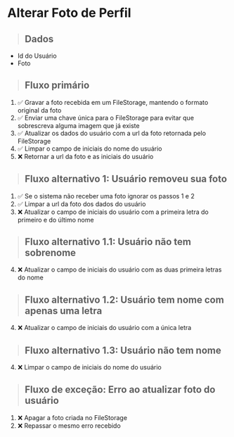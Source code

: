 # Alterar Foto de Perfil

> ## Dados
* Id do Usuário
* Foto

> ## Fluxo primário
1. ✅ Gravar a foto recebida em um FileStorage, mantendo o formato original da foto
2. ✅ Enviar uma chave única para o FileStorage para evitar que sobrescreva alguma imagem que já existe
3. ✅ Atualizar os dados do usuário com a url da foto retornada pelo FileStorage
4. ✅ Limpar o campo de iniciais do nome do usuário
5. ❌ Retornar a url da foto e as iniciais do usuário

> ## Fluxo alternativo 1: Usuário removeu sua foto
1. ✅ Se o sistema não receber uma foto ignorar os passos 1 e 2
3. ✅ Limpar a url da foto dos dados do usuário
4. ❌ Atualizar o campo de iniciais do usuário com a primeira letra do primeiro e do último nome

> ## Fluxo alternativo 1.1: Usuário não tem sobrenome
4. ❌ Atualizar o campo de iniciais do usuário com as duas primeira letras do nome

> ## Fluxo alternativo 1.2: Usuário tem nome com apenas uma letra
4. ❌ Atualizar o campo de iniciais do usuário com a única letra

> ## Fluxo alternativo 1.3: Usuário não tem nome
4. ❌ Limpar o campo de iniciais do nome do usuário

> ## Fluxo de exceção: Erro ao atualizar foto do usuário
1. ❌ Apagar a foto criada no FileStorage
2. ❌ Repassar o mesmo erro recebido
